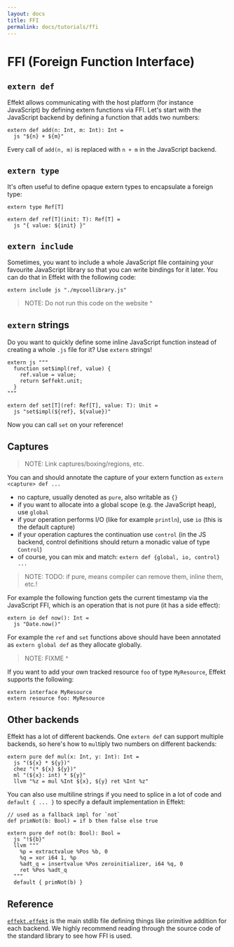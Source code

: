 ```yaml
---
layout: docs
title: FFI
permalink: docs/tutorials/ffi
---
```


# FFI (Foreign Function Interface)

## `extern def`

Effekt allows communicating with the host platform (for instance JavaScript) by defining extern functions via FFI.
Let's start with the JavaScript backend by defining a function that adds two numbers:

```effekt
extern def add(n: Int, m: Int): Int =
  js "${n} + ${m}"
```

Every call of `add(n, m)` is replaced with `n + m` in the JavaScript backend.

## `extern type`

It's often useful to define opaque extern types to encapsulate a foreign type:

```effekt
extern type Ref[T]

extern def ref[T](init: T): Ref[T] =
  js "{ value: ${init} }"
```

## `extern include`

Sometimes, you want to include a whole JavaScript file containing your favourite JavaScript library
so that you can write bindings for it later.
You can do that in Effekt with the following code:

```effekt
extern include js "./mycoollibrary.js"
```

> NOTE: Do not run this code on the website ^

## `extern` strings

Do you want to quickly define some inline JavaScript function instead of creating a whole `.js` file for it?
Use `extern` strings!

```effekt
extern js """
  function set$impl(ref, value) {
    ref.value = value;
    return $effekt.unit;
  }
"""

extern def set[T](ref: Ref[T], value: T): Unit =
  js "set$impl(${ref}, ${value})"
```

Now you can call `set` on your reference!

## Captures

> NOTE: Link captures/boxing/regions, etc.

You can and should annotate the capture of your extern function as `extern <capture> def ...`

- no capture, usually denoted as `pure`, also writable as `{}`
- if you want to allocate into a global scope (e.g. the JavaScript heap), use `global`
- if your operation performs I/O (like for example `println`), use `io` (this is the default capture)
- if your operation captures the continuation use `control` (in the JS backend, control definitions should return a monadic value of type `Control`)
- of course, you can mix and match: `extern def {global, io, control} ...`

> NOTE: TODO: if pure, means compiler can remove them, inline them, etc.!

For example the following function gets the current timestamp via the JavaScript FFI, which is an operation that is not pure (it has a side effect):

```
extern io def now(): Int =
  js "Date.now()"
```

For example the `ref` and `set` functions above should have been annotated as `extern global def` as they allocate globally.
> NOTE: FIXME ^

If you want to add your own tracked resource `foo` of type `MyResource`, Effekt supports the following:
```effekt
extern interface MyResource
extern resource foo: MyResource
```

## Other backends

Effekt has a lot of different backends. One `extern def` can support multiple backends, so here's how to `mul`tiply two numbers on different backends:

```effekt
extern pure def mul(x: Int, y: Int): Int =
  js "(${x} * ${y})"
  chez "(* ${x} ${y})"
  ml "(${x}: int) * ${y}"
  llvm "%z = mul %Int ${x}, ${y} ret %Int %z"
```

You can also use multiline strings if you need to splice in a lot of code and `default { ... }` to specify a default implementation in Effekt:

```effekt
// used as a fallback impl for `not`
def primNot(b: Bool) = if b then false else true

extern pure def not(b: Bool): Bool =
  js "!${b}"
  llvm """
    %p = extractvalue %Pos %b, 0
    %q = xor i64 1, %p
    %adt_q = insertvalue %Pos zeroinitializer, i64 %q, 0
    ret %Pos %adt_q
  """
  default { primNot(b) }
```

## Reference

[`effekt.effekt`](https://github.com/effekt-lang/effekt/blob/master/libraries/common/effekt.effekt) is the main stdlib file defining things like primitive addition for each backend.
We highly recommend reading through the source code of the standard library to see how FFI is used.